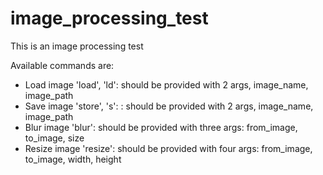 # image_processing_test

This is an image processing test

 Available commands are: 
 - Load image 'load', 'ld': should be provided with 2 args, image_name, image_path
 - Save image 'store', 's': : should be provided with 2 args, image_name, image_path
 - Blur image 'blur': should be provided with three args: from_image, to_image, size
 - Resize image 'resize': should be provided with four args: from_image, to_image, width, height



